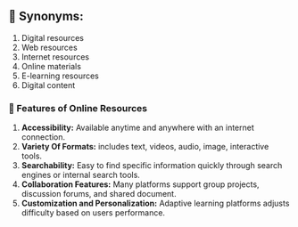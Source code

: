 ## 📖 Synonyms:

1. Digital resources
2. Web resources
3. Internet resources
4. Online materials
5. E-learning resources
6. Digital content
### 🔑 Features of Online Resources

1. **Accessibility:** Available anytime and anywhere with an internet connection.
2. **Variety Of Formats:** includes text, videos, audio, image, interactive tools.
3. **Searchability:** Easy to find specific information quickly through search engines or internal search tools.
4. **Collaboration Features:** Many platforms support group projects, discussion forums, and shared document.
5. **Customization and Personalization:** Adaptive learning platforms adjusts difficulty based on users performance.
